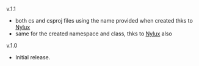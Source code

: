 v.1.1
- both cs and csproj files using the name provided when created thks to [Nylux](https://github.com/Nylux)
- same for the created namespace and class, thks to [Nylux](https://github.com/Nylux) also

v.1.0
- Initial release.